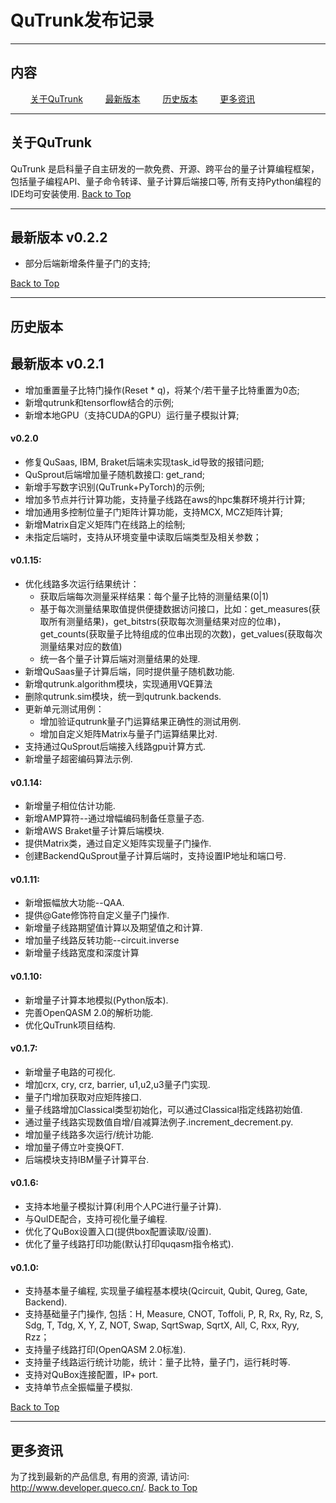 # QuTrunk发布记录

---
<p id="0"></p >

## 内容

$\qquad$[关于QuTrunk](#1)
$\qquad$[最新版本](#2)
$\qquad$[历史版本](#3)
$\qquad$[更多资讯](#4)

---

<p id="1"></p >

## 关于QuTrunk
QuTrunk 是启科量子自主研发的一款免费、开源、跨平台的量子计算编程框架，包括量子编程API、量子命令转译、量子计算后端接口等, 所有支持Python编程的IDE均可安装使用.
[Back to Top](#0)

---
<p id="2"></p >

## 最新版本 v0.2.2

* 部分后端新增条件量子门的支持;

[Back to Top](#0)

---
<p id="3"></p >

## 历史版本

## 最新版本 v0.2.1
* 增加重置量子比特门操作(Reset * q)，将某个/若干量子比特重置为0态;
* 新增qutrunk和tensorflow结合的示例;
* 新增本地GPU（支持CUDA的GPU）运行量子模拟计算;

#### v0.2.0
* 修复QuSaas, IBM, Braket后端未实现task_id导致的报错问题;
* QuSprout后端增加量子随机数接口: get_rand;
* 新增手写数字识别(QuTrunk+PyTorch)的示例;
* 增加多节点并行计算功能，支持量子线路在aws的hpc集群环境并行计算;
* 增加通用多控制位量子门矩阵计算功能，支持MCX, MCZ矩阵计算;
* 新增Matrix自定义矩阵门在线路上的绘制;
* 未指定后端时，支持从环境变量中读取后端类型及相关参数；

#### v0.1.15:
* 优化线路多次运行结果统计：
  * 获取后端每次测量采样结果：每个量子比特的测量结果(0|1)
  * 基于每次测量结果取值提供便捷数据访问接口，比如：get_measures(获取所有测量结果)，get_bitstrs(获取每次测量结果对应的位串)，get_counts(获取量子比特组成的位串出现的次数)，get_values(获取每次测量结果对应的数值)
  * 统一各个量子计算后端对测量结果的处理.
* 新增QuSaas量子计算后端，同时提供量子随机数功能.
* 新增qutrunk.algorithm模块，实现通用VQE算法
* 删除qutrunk.sim模块，统一到qutrunk.backends.
* 更新单元测试用例：
  * 增加验证qutrunk量子门运算结果正确性的测试用例.
  * 增加自定义矩阵Matrix与量子门运算结果比对.
* 支持通过QuSprout后端接入线路gpu计算方式.
* 新增量子超密编码算法示例.

#### v0.1.14:
* 新增量子相位估计功能.
* 新增AMP算符--通过增幅编码制备任意量子态.
* 新增AWS Braket量子计算后端模块.
* 提供Matrix类，通过自定义矩阵实现量子门操作.
* 创建BackendQuSprout量子计算后端时，支持设置IP地址和端口号.

#### v0.1.11:
* 新增振幅放大功能--QAA.
* 提供@Gate修饰符自定义量子门操作.
* 新增量子线路期望值计算以及期望值之和计算.
* 增加量子线路反转功能--circuit.inverse
* 新增量子线路宽度和深度计算

#### v0.1.10:
*  新增量子计算本地模拟(Python版本).
* 完善OpenQASM 2.0的解析功能.
* 优化QuTrunk项目结构.

#### v0.1.7:
* 新增量子电路的可视化.
* 增加crx, cry, crz, barrier, u1,u2,u3量子门实现.
* 量子门增加获取对应矩阵接口.
* 量子线路增加Classical类型初始化，可以通过Classical指定线路初始值.
* 通过量子线路实现数值自增/自减算法例子.increment_decrement.py.
* 增加量子线路多次运行/统计功能.
* 增加量子傅立叶变换QFT.
* 后端模块支持IBM量子计算平台.

#### v0.1.6:
* 支持本地量子模拟计算(利用个人PC进行量子计算).
* 与QuIDE配合，支持可视化量子编程.
* 优化了QuBox设置入口(提供box配置读取/设置).
* 优化了量子线路打印功能(默认打印quqasm指令格式).

#### v0.1.0:
* 支持基本量子编程, 实现量子编程基本模块(Qcircuit, Qubit, Qureg, Gate, Backend).
* 支持基础量子门操作, 包括：H, Measure, CNOT, Toffoli, P, R, Rx, Ry, Rz, S, Sdg, T, Tdg, X, Y, Z, NOT, Swap, SqrtSwap, SqrtX, All, C, Rxx, Ryy, Rzz；
* 支持量子线路打印(OpenQASM 2.0标准).
* 支持量子线路运行统计功能，统计：量子比特，量子门，运行耗时等.
* 支持对QuBox连接配置，IP+ port.
* 支持单节点全振幅量子模拟.

[Back to Top](#0)

---
<p id="4"></p >

## 更多资讯
为了找到最新的产品信息, 有用的资源, 请访问: http://www.developer.queco.cn/.
[Back to Top](#0)
